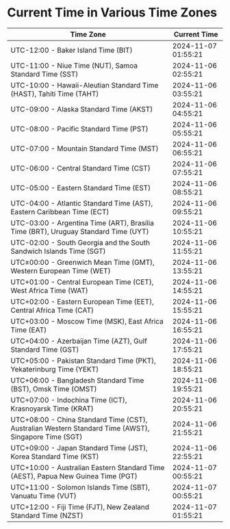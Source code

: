 # Current Time in Various Time Zones

| Time Zone | Current Time |
|-----------|--------------|
| UTC-12:00 - Baker Island Time (BIT) | 2024-11-07 01:55:21 |
| UTC-11:00 - Niue Time (NUT), Samoa Standard Time (SST) | 2024-11-06 02:55:21 |
| UTC-10:00 - Hawaii-Aleutian Standard Time (HAST), Tahiti Time (TAHT) | 2024-11-06 03:55:21 |
| UTC-09:00 - Alaska Standard Time (AKST) | 2024-11-06 04:55:21 |
| UTC-08:00 - Pacific Standard Time (PST) | 2024-11-06 05:55:21 |
| UTC-07:00 - Mountain Standard Time (MST) | 2024-11-06 06:55:21 |
| UTC-06:00 - Central Standard Time (CST) | 2024-11-06 07:55:21 |
| UTC-05:00 - Eastern Standard Time (EST) | 2024-11-06 08:55:21 |
| UTC-04:00 - Atlantic Standard Time (AST), Eastern Caribbean Time (ECT) | 2024-11-06 09:55:21 |
| UTC-03:00 - Argentina Time (ART), Brasília Time (BRT), Uruguay Standard Time (UYT) | 2024-11-06 10:55:21 |
| UTC-02:00 - South Georgia and the South Sandwich Islands Time (SGT) | 2024-11-06 11:55:21 |
| UTC±00:00 - Greenwich Mean Time (GMT), Western European Time (WET) | 2024-11-06 13:55:21 |
| UTC+01:00 - Central European Time (CET), West Africa Time (WAT) | 2024-11-06 14:55:21 |
| UTC+02:00 - Eastern European Time (EET), Central Africa Time (CAT) | 2024-11-06 15:55:21 |
| UTC+03:00 - Moscow Time (MSK), East Africa Time (EAT) | 2024-11-06 16:55:21 |
| UTC+04:00 - Azerbaijan Time (AZT), Gulf Standard Time (GST) | 2024-11-06 17:55:21 |
| UTC+05:00 - Pakistan Standard Time (PKT), Yekaterinburg Time (YEKT) | 2024-11-06 18:55:21 |
| UTC+06:00 - Bangladesh Standard Time (BST), Omsk Time (OMST) | 2024-11-06 19:55:21 |
| UTC+07:00 - Indochina Time (ICT), Krasnoyarsk Time (KRAT) | 2024-11-06 20:55:21 |
| UTC+08:00 - China Standard Time (CST), Australian Western Standard Time (AWST), Singapore Time (SGT) | 2024-11-06 21:55:21 |
| UTC+09:00 - Japan Standard Time (JST), Korea Standard Time (KST) | 2024-11-06 22:55:21 |
| UTC+10:00 - Australian Eastern Standard Time (AEST), Papua New Guinea Time (PGT) | 2024-11-07 00:55:21 |
| UTC+11:00 - Solomon Islands Time (SBT), Vanuatu Time (VUT) | 2024-11-07 00:55:21 |
| UTC+12:00 - Fiji Time (FJT), New Zealand Standard Time (NZST) | 2024-11-07 01:55:21 |
